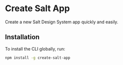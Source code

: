 # Create Salt App

Create a new Salt Design System app quickly and easily.

## Installation

To install the CLI globally, run:

```bash
npm install -g create-salt-app
```